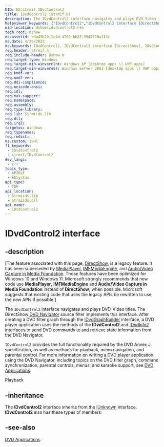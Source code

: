 ```yaml
---
UID: NN:strmif.IDvdControl2
title: IDvdControl2 (strmif.h)
description: The IDvdControl2 interface navigates and plays DVD-Video titles.
helpviewer_keywords: ["IDvdControl2","IDvdControl2 interface [DirectShow]","IDvdControl2 interface [DirectShow]","described","IDvdControl2Interface","dshow.idvdcontrol2","strmif/IDvdControl2"]
old-location: dshow\idvdcontrol2.htm
tech.root: dshow
ms.assetid: eda43b20-1c4d-4769-bb87-3942716af13c
ms.date: 4/26/2023
ms.keywords: IDvdControl2, IDvdControl2 interface [DirectShow], IDvdControl2 interface [DirectShow],described, IDvdControl2Interface, dshow.idvdcontrol2, strmif/IDvdControl2
req.header: strmif.h
req.include-header: Dshow.h
req.target-type: Windows
req.target-min-winverclnt: Windows XP [desktop apps \| UWP apps]
req.target-min-winversvr: Windows Server 2003 [desktop apps \| UWP apps]
req.kmdf-ver: 
req.umdf-ver: 
req.ddi-compliance: 
req.unicode-ansi: 
req.idl: 
req.max-support: 
req.namespace: 
req.assembly: 
req.type-library: 
req.lib: Strmiids.lib
req.dll: 
req.irql: 
targetos: Windows
req.typenames: 
req.redist: 
ms.custom: 19H1
f1_keywords:
 - IDvdControl2
 - strmif/IDvdControl2
dev_langs:
 - c++
topic_type:
 - APIRef
 - kbSyntax
api_type:
 - COM
api_location:
 - Strmiids.lib
 - Strmiids.dll
api_name:
 - IDvdControl2
---
```


# IDvdControl2 interface


## -description

\[The feature associated with this page, [DirectShow](/windows/win32/directshow/directshow), is a legacy feature. It has been superseded by [MediaPlayer](/uwp/api/Windows.Media.Playback.MediaPlayer), [IMFMediaEngine](/windows/win32/api/mfmediaengine/nn-mfmediaengine-imfmediaengine), and [Audio/Video Capture in Media Foundation](windows/win32/medfound/audio-video-capture-in-media-foundation). Those features have been optimized for Windows 10 and Windows 11. Microsoft strongly recommends that new code use **MediaPlayer**, **IMFMediaEngine** and **Audio/Video Capture in Media Foundation** instead of **DirectShow**, when possible. Microsoft suggests that existing code that uses the legacy APIs be rewritten to use the new APIs if possible.\]

The <code>IDvdControl2</code> interface navigates and plays DVD-Video titles. The DirectShow <a href="/windows/desktop/DirectShow/dvd-navigator-filter">DVD Navigator</a> source filter implements this interface. After creating a DVD filter graph through the <a href="/windows/desktop/api/strmif/nn-strmif-idvdgraphbuilder">IDvdGraphBuilder</a> interface, a DVD player application uses the methods of the <b>IDvdControl2</b> and <a href="/windows/desktop/api/strmif/nn-strmif-idvdinfo2">IDvdInfo2</a> interfaces to send DVD commands to and retrieve state information from the DVD Navigator.

<code>IDvdControl2</code> provides the full functionality required by the DVD Annex J specification, as well as methods for playback, menu navigation, and parental control. For more information on writing a DVD player application using the DVD Navigator, including topics on the DVD filter graph, command synchronization, parental controls, menus, and karaoke support, see <a href="/windows/desktop/DirectShow/dvd-applications">DVD Applications</a>.</p>Playback

## -inheritance

The <b>IDvdControl2</b> interface inherits from the <a href="/windows/desktop/api/unknwn/nn-unknwn-iunknown">IUnknown</a> interface. <b>IDvdControl2</b> also has these types of members:

## -see-also

<a href="/windows/desktop/DirectShow/dvd-applications">DVD Applications</a>
